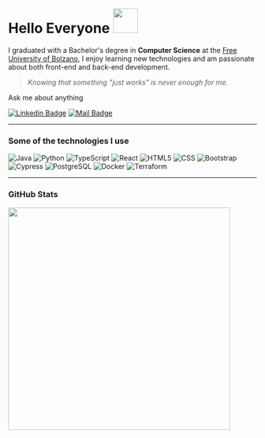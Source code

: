 <!--
**samdalvai/samdalvai** is a ✨ _special_ ✨ repository because its `README.md` (this file) appears on your GitHub profile.

Here are some ideas to get you started:

- 🔭 I’m currently working on ...
- 🌱 I’m currently learning ...
- 👯 I’m looking to collaborate on ...
- 🤔 I’m looking for help with ...
- 💬 Ask me about ...
- 📫 How to reach me: ...
- ⚡ Fun fact: ...
-->

<!--hr-->

<h1>
Hello Everyone
<img src="https://raw.githubusercontent.com/blackcater/blackcater/master/images/Hi.gif" width="50">
</h1>

I graduated with a Bachelor's degree in **Computer Science** at the [Free University of Bolzano](https://www.unibz.it/en/faculties/computer-science/bachelor-computer-science/), I enjoy learning new technologies and am passionate about both front-end and back-end development.

> <cite>Knowing that something "just works" is never enough for me.</cite>

<p>Ask me about anything</p>

[![Linkedin Badge](https://img.shields.io/badge/linkedin-%230077B5.svg?&style=for-the-badge&logo=linkedin&logoColor=white)](https://www.linkedin.com/in/samueldalvai/)
[![Mail Badge](https://img.shields.io/badge/email-c14438?style=for-the-badge&logo=Gmail&logoColor=white&link=mailto:altaysimsek16@gmail.com)](mailto:samuel.dalvai@gmail.com)

<hr>

<h3> Some of the technologies I use </h3>

![Java](https://img.shields.io/badge/-Java-000000?style=flat&logo=Java)
![Python](https://img.shields.io/badge/-Python-000000?style=flat&logo=Python)
![TypeScript](https://img.shields.io/badge/-TypeScript-000000?style=flat&logo=typescript)
![React](https://img.shields.io/badge/-React-000000?style=flat&logo=React)
![HTML5](https://img.shields.io/badge/-HTML5-000000?style=flat&logo=HTML5)
![CSS](https://img.shields.io/badge/-CSS-000000?style=flat&logo=CSS3&logoColor=1572B6)
![Bootstrap](https://img.shields.io/badge/-Bootstrap-000000?style=flat&logo=Bootstrap&logoColor=563D7C)
![Cypress](https://img.shields.io/badge/-Cypress-000000?style=flat&logo=Cypress)
![PostgreSQL](https://img.shields.io/badge/-PostgreSQL-000000?style=flat&logo=PostgreSQL)
![Docker](https://img.shields.io/badge/-Docker-000000?style=flat&logo=Docker)
![Terraform](https://img.shields.io/badge/-Terraform-000000?style=flat&logo=Terraform&logoColor=7703fc)


<hr>

<h3> GitHub Stats </h3>

<a href="https://github.com/ibrahimgediktr">
<img align="center" src="https://github-readme-stats.vercel.app/api/top-langs/?username=samdalvai&layout=compact&theme=dark&show_icons=true&hide=PLpgSQL" width="450">
</a>